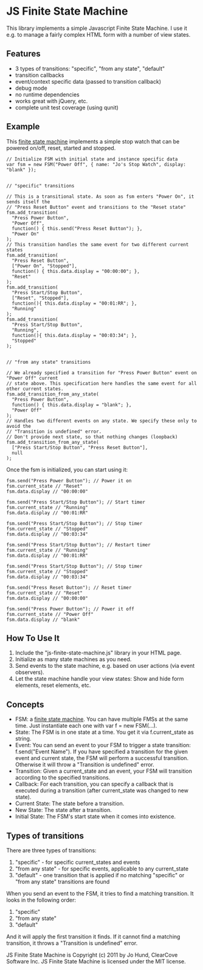 JS Finite State Machine
====

This library implements a simple Javascript Finite State Machine. I use it e.g. to manage a fairly
complex HTML form with a number of view states.


Features
----

* 3 types of transitions: "specific", "from any state", "default"
* transition callbacks
* event/context specific data (passed to transition callback)
* debug mode
* no runtime dependencies
* works great with jQuery, etc.
* complete unit test coverage (using qunit)


Example
----

This [finite state machine](http://en.wikipedia.org/wiki/Finite-state_machine) implements a simple
stop watch that can be powered on/off, reset, started and stopped.

    // Initialize FSM with initial state and instance specific data
    var fsm = new FSM("Power Off", { name: "Jo's Stop Watch", display: "blank" });

    
    // "specific" transitions
    
    // This is a transitional state. As soon as fsm enters "Power On", it sends itself the
    // "Press Reset Button" event and transitions to the "Reset state"
    fsm.add_transition(
      "Press Power Button",
      "Power Off",
      function() { this.send("Press Reset Button"); },
      "Power On"
    );
    // This transition handles the same event for two different current states
    fsm.add_transition(
      "Press Reset Button",
      ["Power On", "Stopped"],
      function() { this.data.display = "00:00:00"; },
      "Reset"
    );
    fsm.add_transition(
      "Press Start/Stop Button",
      ["Reset", "Stopped"],
      function(){ this.data.display = "00:01:RR"; },
      "Running"
    );
    fsm.add_transition(
      "Press Start/Stop Button",
      "Running",
      function(){ this.data.display = "00:03:34"; },
      "Stopped"
    );

    
    // "from any state" transitions

    // We already specified a transition for "Press Power Button" event on "Power Off" current
    // state above. This specification here handles the same event for all other current states.
    fsm.add_transition_from_any_state(
      "Press Power Button",
      function() { this.data.display = "blank"; },
      "Power Off"
    );
    // Handles two different events on any state. We specify these only to avoid the
    // "Transition is undefined" error.
    // Don't provide next state, so that nothing changes (loopback)
    fsm.add_transition_from_any_state(
      ["Press Start/Stop Button", "Press Reset Button"],
      null
    );

Once the fsm is initialized, you can start using it:

    fsm.send("Press Power Button"); // Power it on
    fsm.current_state // "Reset"
    fsm.data.display // "00:00:00"
    
    fsm.send("Press Start/Stop Button"); // Start timer
    fsm.current_state // "Running"
    fsm.data.display // "00:01:RR"
    
    fsm.send("Press Start/Stop Button"); // Stop timer
    fsm.current_state // "Stopped"
    fsm.data.display // "00:03:34"

    fsm.send("Press Start/Stop Button"); // Restart timer
    fsm.current_state // "Running"
    fsm.data.display // "00:01:RR"
    
    fsm.send("Press Start/Stop Button"); // Stop timer
    fsm.current_state // "Stopped"
    fsm.data.display // "00:03:34"

    fsm.send("Press Reset Button"); // Reset timer
    fsm.current_state // "Reset"
    fsm.data.display // "00:00:00"

    fsm.send("Press Power Button"); // Power it off
    fsm.current_state // "Power Off"
    fsm.data.display // "blank"


How To Use It
----

1. Include the "js-finite-state-machine.js" library in your HTML page.
2. Initialize as many state machines as you need.
3. Send events to the state machine, e.g. based on user actions (via event observers).
4. Let the state machine handle your view states: Show and hide form elements, reset elements, etc.


Concepts
----

* FSM: a [finite state machine](http://en.wikipedia.org/wiki/Finite-state_machine). You can have
  multiple FMSs at the same time. Just instantiate each one with var f = new FSM(...).
* State: The FSM is in one state at a time. You get it via f.current_state as string.
* Event: You can send an event to your FSM to trigger a state transition: f.send("Event Name"). If
  you have specified a transition for the given event and current state, the FSM will perform a
  successful transition. Otherwise it will throw a "Transition is undefined" error.
* Transition: Given a current_state and an event, your FSM will transition according to the
  specified transitions.
* Callback: For each transition, you can specify a callback that is executed during a transition
  (after current_state was changed to new state).
* Current State: The state before a transition.
* New State: The state after a transition.
* Initial State: The FSM's start state when it comes into existence.


Types of transitions
----

There are three types of transitions:

1. "specific" - for specific current_states and events
2. "from any state" - for specific events, applicable to any current_state
3. "default" - one transition that is applied if no matching "specific" or "from any state"
   transitions are found

When you send an event to the FSM, it tries to find a matching transition. It looks in the following
order:

1. "specific"
2. "from any state"
3. "default"

And it will apply the first transition it finds. If it cannot find a matching transition, it throws
a "Transition is undefined" error.


JS Finite State Machine is Copyright (c) 2011 by Jo Hund, ClearCove Software Inc.
JS Finite State Machine is licensed under the MIT license.
